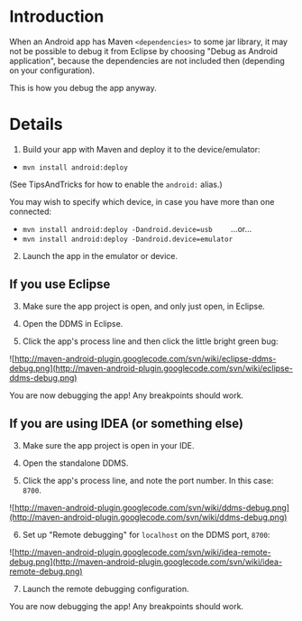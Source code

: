 # Introduction #

When an Android app has Maven `<dependencies>` to some jar library, it may not be possible to debug it from Eclipse by choosing "Debug as Android application", because the dependencies are not included then (depending on your configuration).

This is how you debug the app anyway.

# Details #

1. Build your app with Maven and deploy it to the device/emulator:
  * `mvn install android:deploy`

(See TipsAndTricks for how to enable the `android:` alias.)

You may wish to specify which device, in case you have more than one connected:
  * `mvn install android:deploy -Dandroid.device=usb    ` ...or...
  * `mvn install android:deploy -Dandroid.device=emulator`

2. Launch the app in the emulator or device.


## If you use Eclipse ##
3. Make sure the app project is open, and only just open, in Eclipse.

4. Open the DDMS in Eclipse.

5. Click the app's process line and then click the little bright green bug:

![http://maven-android-plugin.googlecode.com/svn/wiki/eclipse-ddms-debug.png](http://maven-android-plugin.googlecode.com/svn/wiki/eclipse-ddms-debug.png)

You are now debugging the app! Any breakpoints should work.

## If you are using IDEA (or something else) ##
3. Make sure the app project is open in your IDE.

4. Open the standalone DDMS.

5. Click the app's process line, and note the port number. In this case: `8700`.

![http://maven-android-plugin.googlecode.com/svn/wiki/ddms-debug.png](http://maven-android-plugin.googlecode.com/svn/wiki/ddms-debug.png)

6. Set up "Remote debugging" for `localhost` on the DDMS port, `8700`:

![http://maven-android-plugin.googlecode.com/svn/wiki/idea-remote-debug.png](http://maven-android-plugin.googlecode.com/svn/wiki/idea-remote-debug.png)

7. Launch the remote debugging configuration.

You are now debugging the app! Any breakpoints should work.